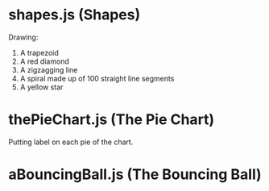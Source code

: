 # shapes.js (Shapes)
Drawing:
1. A trapezoid
1. A red diamond
1. A zigzagging line
1. A spiral made up of 100 straight line segments
1. A yellow star

# thePieChart.js (The Pie Chart)
Putting label on each pie of the chart.

# aBouncingBall.js (The Bouncing Ball)
